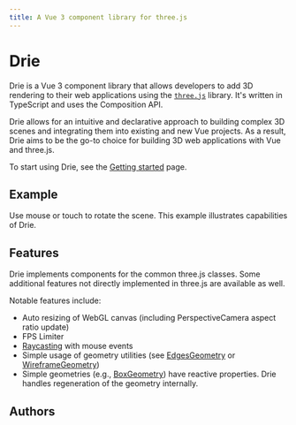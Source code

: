 ```yaml
---
title: A Vue 3 component library for three.js
---
```

<script setup>
import Test from './../examples/Welcome.vue'

import { VPTeamMembers } from 'vitepress/theme'

const members = [
  {
    avatar: 'https://avatars.githubusercontent.com/u/26581833',
    name: 'Jan Vorisek',
    title: 'Creator',
    links: [
      { icon: 'github', link: 'https://github.com/janvorisek' },
      { icon: 'twitter', link: 'https://twitter.com/janvorisekdev' },
    ]
  },
  
]
</script>

# Drie

Drie is a Vue 3 component library that allows developers to add 3D rendering to their web applications using the [`three.js`](https://threejs.org/) library. It's written in TypeScript and uses the Composition API.

Drie allows for an intuitive and declarative approach to building complex 3D scenes and integrating them into existing and new Vue projects. As a result, Drie aims to be the go-to choice for building 3D web applications with Vue and three.js.

To start using Drie, see the [Getting started](/guide/getting-started) page.

## Example

Use mouse or touch to rotate the scene. This example illustrates capabilities of Drie.

<ClientOnly>
<Test />
</ClientOnly>

## Features

Drie implements components for the common three.js classes. Some additional features not directly implemented in three.js are available as well.

Notable features include:

- Auto resizing of WebGL canvas (including PerspectiveCamera aspect ratio update)
- FPS Limiter
- [Raycasting](/advanced/raycasting) with mouse events
- Simple usage of geometry utilities (see [EdgesGeometry](/components/Geometries/EdgesGeometry) or [WireframeGeometry](/components/Geometries/WireframeGeometry))
- Simple geometries (e.g., [BoxGeometry](/components/Geometries/BoxGeometry)) have reactive properties. Drie handles regeneration of the geometry internally.

## Authors

<VPTeamMembers size="small" :members="members" />
